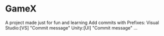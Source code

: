 # GameX
A project made just for fun and learning
Add commits with Prefixes:
Visual Studio:[VS] "Commit message"
Unity:[UI] "Commit message"
...

